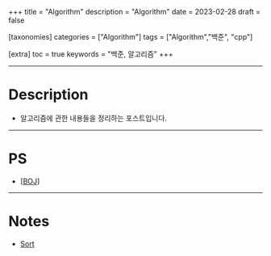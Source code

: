 +++
title = "Algorithm"
description = "Algorithm"
date = 2023-02-28
draft = false

[taxonomies]
categories = ["Algorithm"]
tags = ["Algorithm","백준", "cpp"]

[extra]
toc = true
keywords = "백준, 알고리즘"
+++

---

# Description

- 알고리즘에 관한 내용들을 정리하는 포스트입니다.

---

# PS

- [[BOJ](@/algorithm/BOJ.md)]

---

# Notes

- [Sort](@/algorithm/Sort.md)
